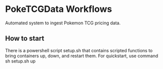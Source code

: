 # PokeTCGData Workflows
Automated system to ingest Pokemon TCG pricing data.

## How to start
There is a powershell script setup.sh that contains scripted functions to bring containers up, down, and restart them.
For quickstart, use command sh setup.sh up